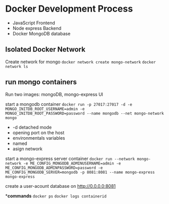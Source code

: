 # Docker Development Process
 
- JavaScript Frontend
- Node express Backend
- Docker MongoDB database

## Isolated Docker Network
Create network for mongo
`docker network create mongo-network`
`docker network ls` 

## run mongo containers
Run two images: mongoDB, mongo-express UI 

start a  mongodb container 
`docker run -p 27017:27017 -d -e MONGO_INITDB_ROOT_USERNAME=admin -e MONGO_INITDB_ROOT_PASSWORD=password --name mongodb --net mongo-network mongo` 
- -d detached mode
- opening port on the host
- environmentals variables
- named
- asign network

start a  mongo-express server container
`docker run --network mongo-network -e ME_CONFIG_MONGODB_ADMINUSERNAME=admin -e ME_CONFIG_MONGODB_ADMINPASSWORD=password -e ME_CONFIG_MONGODB_SERVER=mongodb -p 8081:8081 --name mongo-express mongo-express`

create a user-acount database on  http://0.0.0.0:8081


 ***commands**
`docker ps`
`docker logs containerid`